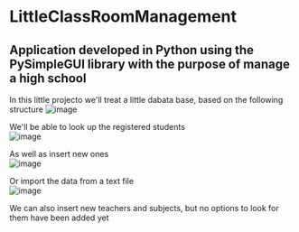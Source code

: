 # LittleClassRoomManagement
## Application developed in Python using the PySimpleGUI library with the purpose of manage a high school 
In this little projecto we'll treat a little dabata base, based on the following structure
![image](https://user-images.githubusercontent.com/97992506/203162431-3708f4a1-f013-453c-9d1d-6e624a99ea82.png)  

We'll be able to look up the registered students  
![image](https://user-images.githubusercontent.com/97992506/203162847-6baf9d0d-f111-4d45-a229-226f1e135e57.png)

As well as insert new ones  
![image](https://user-images.githubusercontent.com/97992506/203162885-9c2807a0-5b24-4e60-8e34-7e382aad3924.png)  

Or import the data from a text file  
![image](https://user-images.githubusercontent.com/97992506/203163021-2309ac7d-fec4-4883-b708-0770bc8c9a3a.png)  

We can also insert new teachers and subjects, but no options to look for them have been added yet
